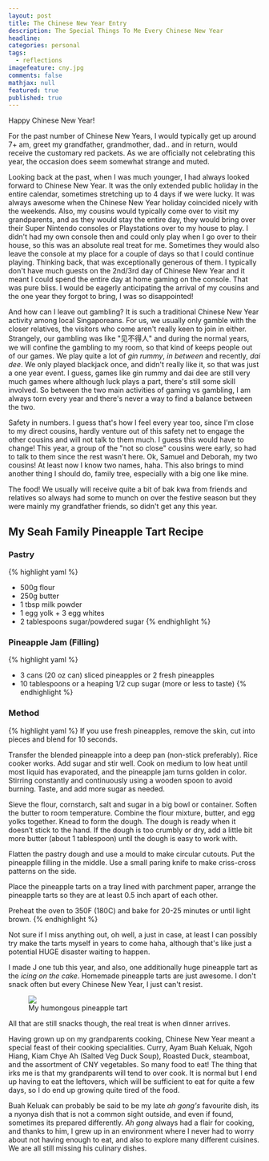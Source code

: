 ```yaml
---
layout: post
title: The Chinese New Year Entry
description: The Special Things To Me Every Chinese New Year
headline:
categories: personal
tags:
  - reflections
imagefeature: cny.jpg
comments: false
mathjax: null
featured: true
published: true
---
```


Happy Chinese New Year!

For the past number of Chinese New Years, I would typically get up around 7+ am, greet my grandfather, grandmother, dad.. and in return, would receive the customary red packets. As we are officially not celebrating this year, the occasion does seem somewhat strange and muted.

Looking back at the past, when I was much younger, I had always looked forward to Chinese New Year. It was the only extended public holiday in the entire calendar, sometimes stretching up to 4 days if we were lucky. It was always awesome when the Chinese New Year holiday coincided nicely with the weekends. Also, my cousins would typically come over to visit my grandparents, and as they would stay the entire day, they would bring over their Super Nintendo consoles or Playstations over to my house to play. I didn't had my own console then and could only play when I go over to their house, so this was an absolute real treat for me. Sometimes they would also leave the console at my place for a couple of days so that I could continue playing. Thinking back, that was exceptionally generous of them. I typically don't have much guests on the 2nd/3rd day of Chinese New Year and it meant I could spend the entire day at home gaming on the console. That was pure bliss. I would be eagerly anticipating the arrival of my cousins and the one year they forgot to bring, I was so disappointed!

And how can I leave out gambling? It is such a traditional Chinese New Year activity among local Singaporeans. For us, we usually only gamble with the closer relatives, the visitors who come aren't really keen to join in either. Strangely, our gambling was like "见不得人" and during the normal years, we will confine the gambling to my room, so that kind of keeps people out of our games. We play quite a lot of _gin rummy_, _in between_ and recently, _dai dee_. We only played blackjack once, and didn't really like it, so that was just a one year event. I guess, games like gin rummy and dai dee are still very much games where although luck plays a part, there's still some skill involved. So between the two main activities of gaming vs gambling, I am always torn every year and there's never a way to find a balance between the two.

Safety in numbers. I guess that's how I feel every year too, since I'm close to my direct cousins, hardly venture out of this safety net to engage the other cousins and will not talk to them much. I guess this would have to change! This year, a group of the "not so close" cousins were early, so had to talk to them since the rest wasn't here. Ok, Samuel and Deborah, my two cousins! At least now I know two names, haha. This also brings to mind another thing I should do, family tree, especially with a big one like mine.

The food! We usually will receive quite a bit of bak kwa from friends and relatives so always had some to munch on over the festive season but they were mainly my grandfather friends, so didn't get any this year.

## My Seah Family Pineapple Tart Recipe

### Pastry
{% highlight yaml %}
- 500g flour
- 250g butter
- 1 tbsp milk powder
- 1 egg yolk + 3 egg whites
- 2 tablespoons sugar/powdered sugar
{% endhighlight %}

### Pineapple Jam (Filling)
{% highlight yaml %}
- 3 cans (20 oz can) sliced pineapples or 2 fresh pineapples
- 10 tablespoons or a heaping 1/2 cup sugar (more or less to taste)
{% endhighlight %}

### Method
{% highlight yaml %}
If you use fresh pineapples, remove the skin, cut into pieces and blend for 10 seconds.

Transfer the blended pineapple into a deep pan (non-stick preferably). Rice cooker works. Add sugar and stir well. Cook on medium to low heat until most liquid has evaporated, and the pineapple jam turns golden in color. Stirring constantly and continuously using a wooden spoon to avoid burning. Taste, and add more sugar as needed.

Sieve the flour, cornstarch, salt and sugar in a big bowl or container. Soften the butter to room temperature. Combine the flour mixture, butter, and egg yolks together. Knead to form the dough. The dough is ready when it doesn’t stick to the hand. If the dough is too crumbly or dry, add a little bit more butter (about 1 tablespoon) until the dough is easy to work with.

Flatten the pastry dough and use a mould to make circular cutouts. Put the pineapple filling in the middle. Use a small paring knife to make criss-cross patterns on the side.

Place the pineapple tarts on a tray lined with parchment paper, arrange the pineapple tarts so they are at least 0.5 inch apart of each other.

Preheat the oven to 350F (180C) and bake for 20-25 minutes or until light brown.
{% endhighlight %}

Not sure if I miss anything out, oh well, a just in case, at least I can possibly try make the tarts myself in years to come haha, although that's like just a potential HUGE disaster waiting to happen.

I made J one tub this year, and also, one additionally huge pineapple tart as the *icing on the cake*. Homemade pineapple tarts are just awesome. I don't snack often but every Chinese New Year, I just can't resist.

<figure>
	<a href="{{ site.url }}/images/posts/big-pineapple-tart.jpg"><img src="{{ site.url }}/images/posts/big-pineapple-tart.jpg"></a>
	<figcaption>My humongous pineapple tart</figcaption>
</figure>

All that are still snacks though, the real treat is when dinner arrives.

Having grown up on my grandparents cooking, Chinese New Year meant a special feast of their cooking specialities. Curry, Ayam Buah Keluak, Ngoh Hiang, Kiam Chye Ah (Salted Veg Duck Soup), Roasted Duck, steamboat, and the assortment of CNY vegetables. So many food to eat! The thing that irks me is that my grandparents will tend to over cook. It is normal but I end up having to eat the leftovers, which will be sufficient to eat for quite a few days, so I do end up growing quite tired of the food.

Buah Keluak can probably be said to be my late _ah gong's_ favourite dish, its a nyonya dish that is not a common sight outside, and even if found, sometimes its prepared differently. _Ah gong_ always had a flair for cooking, and thanks to him, I grew up in an environment where I never had to worry about not having enough to eat, and also to explore many different cuisines. We are all still missing his culinary dishes.
